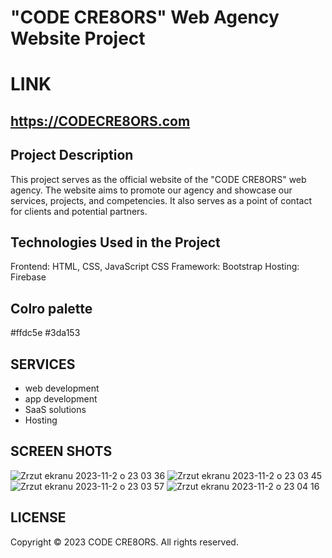 # "CODE CRE8ORS" Web Agency Website Project

# LINK
## https://CODECRE8ORS.com

## Project Description
This project serves as the official website of the "CODE CRE8ORS" web agency. The website aims to promote our agency and showcase our services, projects, and competencies. It also serves as a point of contact for clients and potential partners.

## Technologies Used in the Project
Frontend: HTML, CSS, JavaScript
CSS Framework: Bootstrap
Hosting: Firebase

## Colro palette 
#ffdc5e
#3da153

## SERVICES 
- web development
- app development
- SaaS solutions 
- Hosting

## SCREEN SHOTS
![Zrzut ekranu 2023-11-2 o 23 03 36](https://github.com/bkkwiecien/CODE-CRE8ORS/assets/89577599/f0c87b6b-e260-4845-b713-92871d6fde7a)
![Zrzut ekranu 2023-11-2 o 23 03 45](https://github.com/bkkwiecien/CODE-CRE8ORS/assets/89577599/31f1597d-f675-4dd5-a5d6-68b67f4c6de1)
![Zrzut ekranu 2023-11-2 o 23 03 57](https://github.com/bkkwiecien/CODE-CRE8ORS/assets/89577599/addc28de-cf2f-41fb-8086-e8a7d4453700)
![Zrzut ekranu 2023-11-2 o 23 04 16](https://github.com/bkkwiecien/CODE-CRE8ORS/assets/89577599/5d7e1893-db66-4fef-b0cc-33fdcf9c9a3b)


## LICENSE 
Copyright © 2023 CODE CRE8ORS. All rights reserved.
